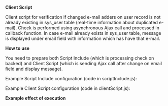 **Client Script**

Client script for verification if changed e-mail adders on user record is not already existing in sys_user table (real-time information about duplicated e-mail). Check is performed using asynchronous Ajax call and processed in callback function. In case e-mail already exists in sys_user table, message is displayed under email field with information which has have that e-mail.

**How to use**

You need to prepare both Script Include (which is processing check on backed) and Client Script (which is sending Ajax call after change on email field and display message).

Example Script Include configuration (code in scriptInclude.js):

Example Client Script configuration (code in clientScript.js):

**Example effect of execution**
